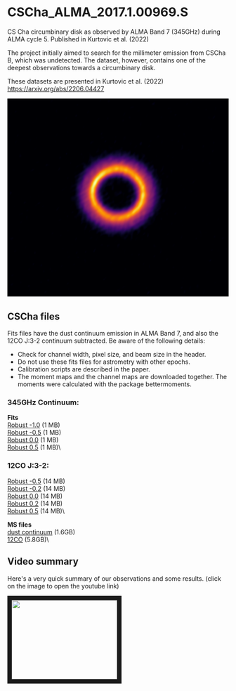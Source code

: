 # CSCha_ALMA_2017.1.00969.S
CS Cha circumbinary disk as observed by ALMA Band 7 (345GHz) during ALMA cycle 5. Published in Kurtovic et al. (2022)

The project initially aimed to search for the millimeter emission from CSCha B, which was undetected. The dataset, however, contains one of the deepest observations towards a circumbinary disk.

These datasets are presented in Kurtovic et al. (2022) \
https://arxiv.org/abs/2206.04427

![CSCha dust continuum emission](https://github.com/nicokurtovic/CSCha_ALMA_2017.1.00969.S/blob/main/CSCha_web.png)


## CSCha files
Fits files have the dust continuum emission in ALMA Band 7, and also the 12CO J:3-2 continuum subtracted. Be aware of the following details:
- Check for channel width, pixel size, and beam size in the header.
- Do not use these fits files for astrometry with other epochs.
- Calibration scripts are described in the paper.
- The moment maps and the channel maps are downloaded together. The moments were calculated with the package bettermoments.


### 345GHz Continuum:
**Fits**\
[Robust -1.0](https://keeper.mpdl.mpg.de/f/3e743816a6534c42afd5/?dl=1) (1 MB)\
[Robust -0.5](https://keeper.mpdl.mpg.de/f/cf62966ee9c94e7c9879/?dl=1) (1 MB)\
[Robust  0.0](https://keeper.mpdl.mpg.de/f/cc83a1e384db457891c9/?dl=1) (1 MB)\
[Robust  0.5](https://keeper.mpdl.mpg.de/f/03101559d5cc4139b09f/?dl=1) (1 MB)\

### 12CO J:3-2:
[Robust -0.5](https://keeper.mpdl.mpg.de/f/bd684db5b98943949e2c/?dl=1) (14 MB)\
[Robust -0.2](https://keeper.mpdl.mpg.de/f/3312f7319c2a4ad99f9e/?dl=1) (14 MB)\
[Robust  0.0](https://keeper.mpdl.mpg.de/f/1ecf1b339c9f40f5b2bc/?dl=1) (14 MB)\
[Robust  0.2](https://keeper.mpdl.mpg.de/f/1170ab3ba7494fc69725/?dl=1) (14 MB)\
[Robust  0.5](https://keeper.mpdl.mpg.de/f/a61afbdd98784fa9874a/?dl=1) (14 MB)\


**MS files**\
[dust continuum](https://keeper.mpdl.mpg.de/f/24e7357a66e74eb3a03d/?dl=1) (1.6GB)\
[12CO](https://keeper.mpdl.mpg.de/f/39c7a75d1b974e8db9d0/?dl=1) (5.8GB)\


## Video summary

Here's a very quick summary of our observations and some results. (click on the image to open the youtube link)

<a href="https://www.youtube.com/watch?v=6j5ROSj2N-U
" target="_blank"><img src="http://img.youtube.com/vi/6j5ROSj2N-U/0.jpg" 
alt="" width="240" height="180" border="10" /></a>
